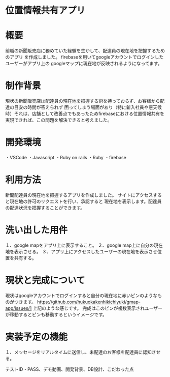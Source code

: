 # 位置情報共有アプリ

# 概要
前職の新聞販売店に務めていた経験を生かして、配達員の現在地を把握するためのアプリ
を作成しました。
firebaseを用いてgoogleアカウントでログインしたユーザーがアプリ上の
googleマップに現在地が反映されるようになってます。

# 制作背景
現状の新聞販売店は配達員の現在地を把握する術を持っておらず、お客様から配達の目安の時間が答えられず
困ってしまう場面があり（特に新入社員や悪天候時）それは、店舗として改善点でもあったためfirebaseにおける位置情報共有を実現できれば、この問題を解決できると考えました。


# 開発環境
・VSCode
・Javascript
・Ruby on rails
・Ruby
・firebase

# 利用方法
新聞配達員の現在地を把握するアプリを作成しました。
サイトにアクセスすると現在地の許可のリクエストを行い、承認すると
現在地を表示します。配達員の配達状況を把握することができます。

# 洗い出した用件
１、google mapをアプリ上に表示すること。
２、google map上に自分の現在地を表示させる。
３、アプリ上にアクセスしたユーザーの現在地を表示させ位置を共有する。

# 現状と完成について
現状はgoogleアカウントでログインすると自分の現在地に赤いピンのようなものがつきます。
https://github.com/hukuokakenhikichiyuki/gmap-app/issues/1
上記のような感じです。
完成はこのピンが複数表示されユーザーが移動するとピンも移動するというイメージです。

# 実装予定の機能
１、メッセージをリアルタイムに送信し、未配達のお客様を配達員に認知させる。


テストID・PASS、デモ動画、開発背景、DB設計、こだわった点